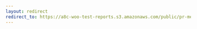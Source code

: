 ```yaml
---
layout: redirect
redirect_to: https://a8c-woo-test-reports.s3.amazonaws.com/public/pr-merge/44236/e2e/index.html
---
```

